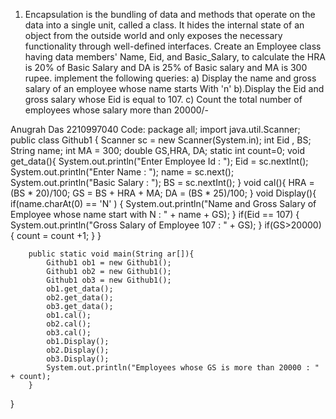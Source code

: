 1.	Encapsulation is the bundling of data and methods that operate on the data into a single unit, called a class. It hides the internal state of an object from the outside world and only exposes the necessary functionality through well-defined interfaces. 
Create an Employee class having data members' Name, Eid, and Basic_Salary, to calculate the HRA is 20% of Basic Salary and DA is 25% of Basic salary and MA is 300 rupee. implement the following queries:
  a) Display the name and gross salary of an employee whose name starts With 'n'
  b).Display the Eid and gross salary whose Eid is equal to 107.
  c)  Count the total number of employees whose salary more than 20000/-

Anugrah Das 2210997040
Code:
package all;
import java.util.Scanner;
public class Github1 {
		Scanner sc = new Scanner(System.in);
		int Eid , BS;
		String name;
		int MA = 300;
		double GS,HRA, DA;
		static int count=0;
		void get_data(){
			System.out.println("Enter Employee Id : ");
			Eid = sc.nextInt();
			System.out.println("Enter Name : ");
			name = sc.next();
			System.out.println("Basic Salary : ");
			BS = sc.nextInt();
		}
		void cal(){
			HRA = (BS * 20)/100;
			GS = BS + HRA + MA;
			DA = (BS * 25)/100;
		}
		void Display(){
			if(name.charAt(0) == 'N' )
			{
				System.out.println("Name and Gross Salary of Employee whose name start with N : " + name + GS);
			}
			if(Eid == 107)
			{
				System.out.println("Gross Salary of Employee 107 : " + GS);
			}
			if(GS>20000)
			{
				count = count +1;
			}
		}
		
		
		public static void main(String ar[]){
			Github1 ob1 = new Github1();
			Github1 ob2 = new Github1();
			Github1 ob3 = new Github1();
			ob1.get_data();
			ob2.get_data();
			ob3.get_data();
			ob1.cal();
			ob2.cal();
			ob3.cal();
			ob1.Display();
			ob2.Display();
			ob3.Display();
			System.out.println("Employees whose GS is more than 20000 : " + count);
		}
}

